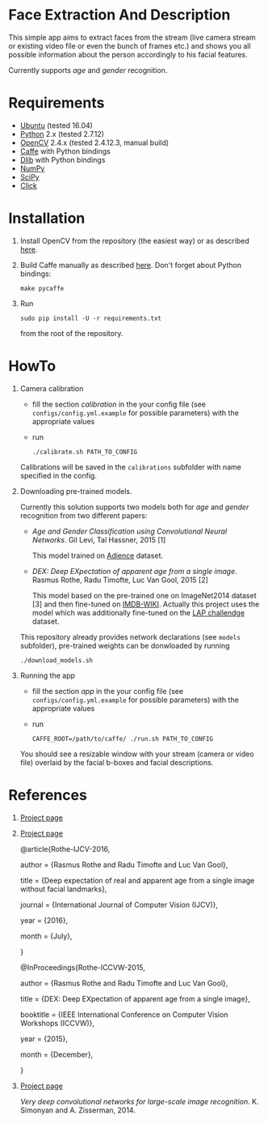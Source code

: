 # Face Extraction And Description
This simple app aims to extract faces from the stream (live camera stream or existing video file or even the bunch of frames etc.) and shows you all possible information about the person accordingly to his facial features.

Currently supports *age* and *gender* recognition.

# Requirements
* [Ubuntu](https://www.ubuntu.com/) (tested 16.04)
* [Python](https://www.python.org/) 2.x (tested 2.7.12)
* [OpenCV](http://opencv.org/) 2.4.x (tested 2.4.12.3, manual build)
* [Caffe](http://caffe.berkeleyvision.org/) with Python bindings
* [Dlib](http://dlib.net/) with Python bindings
* [NumPy](http://www.numpy.org/)
* [SciPy](https://www.scipy.org/)
* [Click](click.pocoo.org/)

# Installation
1. Install OpenCV from the repository (the easiest way) or as described [here](http://docs.opencv.org/2.4/doc/tutorials/introduction/linux_install/linux_install.html).
2. Build Caffe manually as described [here](http://caffe.berkeleyvision.org/install_apt.html). Don't forget about Python bindings:

    `make pycaffe`

3. Run

    `sudo pip install -U -r requirements.txt`

    from the root of the repository.

# HowTo
1. Camera calibration
    * fill the section *calibration* in the your config file (see `configs/config.yml.example` for possible parameters) with the appropriate values
    * run 

        `./calibrate.sh PATH_TO_CONFIG`

    Calibrations will be saved in the `calibrations` subfolder with name specified in the config.

2. Downloading pre-trained models.

    Currently this solution supports two models both for *age* and *gender* recognition from two different papers:

    * *Age and Gender Classification using Convolutional Neural Networks*. Gil Levi, Tal Hassner, 2015 [1]

        This model trained on [Adience](http://www.openu.ac.il/home/hassner/Adience/data.html) dataset.

    * *DEX: Deep EXpectation of apparent age from a single image*. Rasmus Rothe, Radu Timofte, Luc Van Gool, 2015 [2]

        This model based on the pre-trained one on ImageNet2014 dataset [3] and then fine-tuned on [IMDB-WIKI](https://data.vision.ee.ethz.ch/cvl/rrothe/imdb-wiki/). Actually this project uses the model which was additionally fine-tuned on the [LAP challendge](http://gesture.chalearn.org/) dataset.

    This repository already provides network declarations (see `models` subfolder), pre-trained weights can be donwloaded by running

    `./download_models.sh`

3. Running the app
    * fill the section *app* in the your config file (see `configs/config.yml.example` for possible parameters) with the appropriate values
    * run 

        `CAFFE_ROOT=/path/to/caffe/ ./run.sh PATH_TO_CONFIG`

    You should see a resizable window with your stream (camera or video file) overlaid by the facial b-boxes and facial descriptions.

# References
1. [Project page](http://www.openu.ac.il/home/hassner/projects/cnn_agegender/)

2. [Project page](https://data.vision.ee.ethz.ch/cvl/rrothe/imdb-wiki/)

    @article{Rothe-IJCV-2016,

    author = {Rasmus Rothe and Radu Timofte and Luc Van Gool},
  
    title = {Deep expectation of real and apparent age from a single image without facial landmarks},
  
    journal = {International Journal of Computer Vision (IJCV)},
  
    year = {2016},
  
    month = {July},

    }
    
    @InProceedings{Rothe-ICCVW-2015,
    
    author = {Rasmus Rothe and Radu Timofte and Luc Van Gool},
    
    title = {DEX: Deep EXpectation of apparent age from a single image},
    
    booktitle = {IEEE International Conference on Computer Vision Workshops (ICCVW)},
    
    year = {2015},
    
    month = {December},
    
    }

3. [Project page](http://www.robots.ox.ac.uk/~vgg/research/very_deep/)

    *Very  deep  convolutional  networks  for  large-scale  image  recognition*. K.  Simonyan  and  A.  Zisserman, 2014.